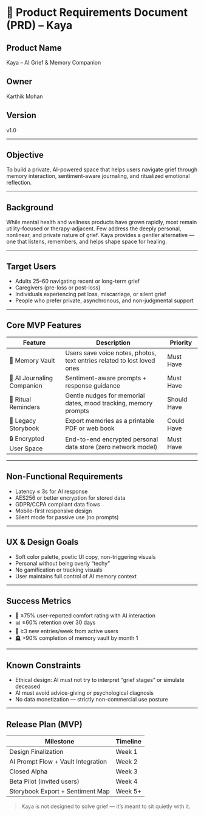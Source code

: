 # 📄 Product Requirements Document (PRD) – Kaya

## Product Name  
Kaya – AI Grief & Memory Companion

## Owner  
Karthik Mohan

## Version  
v1.0

---

## Objective  
To build a private, AI-powered space that helps users navigate grief through memory interaction, sentiment-aware journaling, and ritualized emotional reflection.

---

## Background  
While mental health and wellness products have grown rapidly, most remain utility-focused or therapy-adjacent. Few address the deeply personal, nonlinear, and private nature of grief. Kaya provides a gentler alternative — one that listens, remembers, and helps shape space for healing.

---

## Target Users

- Adults 25–60 navigating recent or long-term grief
- Caregivers (pre-loss or post-loss)
- Individuals experiencing pet loss, miscarriage, or silent grief
- People who prefer private, asynchronous, and non-judgmental support

---

## Core MVP Features

| Feature | Description | Priority |
|--------|-------------|----------|
| 🧠 Memory Vault | Users save voice notes, photos, text entries related to lost loved ones | Must Have |
| 📓 AI Journaling Companion | Sentiment-aware prompts + response guidance | Must Have |
| 🧾 Ritual Reminders | Gentle nudges for memorial dates, mood tracking, memory prompts | Should Have |
| 📘 Legacy Storybook | Export memories as a printable PDF or web book | Could Have |
| 🔒 Encrypted User Space | End-to-end encrypted personal data store (zero network model) | Must Have |

---

## Non-Functional Requirements

- Latency ≤ 3s for AI response
- AES256 or better encryption for stored data
- GDPR/CCPA compliant data flows
- Mobile-first responsive design
- Silent mode for passive use (no prompts)

---

## UX & Design Goals

- Soft color palette, poetic UI copy, non-triggering visuals
- Personal without being overly “techy”
- No gamification or tracking visuals
- User maintains full control of AI memory context

---

## Success Metrics

- 💬 ≥75% user-reported comfort rating with AI interaction  
- 📊 ≥60% retention over 30 days  
- 📓 ≥3 new entries/week from active users  
- 🪦 >90% completion of memory vault by month 1

---

## Known Constraints

- Ethical design: AI must not try to interpret “grief stages” or simulate deceased  
- AI must avoid advice-giving or psychological diagnosis  
- No data monetization — strictly non-commercial use posture

---

## Release Plan (MVP)

| Milestone | Timeline |
|-----------|----------|
| Design Finalization | Week 1 |
| AI Prompt Flow + Vault Integration | Week 2 |
| Closed Alpha | Week 3 |
| Beta Pilot (invited users) | Week 4 |
| Storybook Export + Sentiment Map | Week 5+

> Kaya is not designed to solve grief — it’s meant to sit quietly with it.

